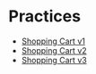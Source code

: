 # Practices

- [Shopping Cart v1](shopping-cart-v1)
- [Shopping Cart v2](shopping-cart-v2)
- [Shopping Cart v3](shopping-cart-v3)